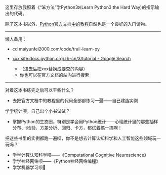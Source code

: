 这里存放我照着《“笨方法”学Python3》(Learn Python3 the Hard Way)的指示输出的代码。 

除了这本书以外，[Python官方文档中的教程](https://docs.python.org/zh-cn/3/tutorial/index.html)自然也是一个良好的入门读物。

---

懒人备用：

- cd maiyunfei2000.com/code/trail-learn-py

- [xxx site:docs.python.org/zh-cn/3/tutorial - Google Search](https://www.google.com/search?ei=QsrTXPOaNtSpoASYgZroAQ&q=xxx+site%3Adocs.python.org%2Fzh-cn%2F3%2Ftutorial&oq=xxx+site%3Adocs.python.org%2Fzh-cn%2F3%2Ftutorial&gs_l=psy-ab.3...552790.553308..553521...0.0..0.69.237.4......0....1..gws-wiz.......0i71.Jf0q98hI5_4)
	- （进去后把xxx替换成要查的内容）
	- 你也可以在官方文档的站内进行搜索

---

对着这本书练完之后可以干些什么？

- 去把官方文档中的教程里的代码全部都练习一遍——自己建造实例

学学统计呗，自己出个小书试试？

- 掌握Python的生态圈，特别是学会用Python统计——心理统计里的那些抽样分布、t检验、方差分析、回归、卡方，都试着搞一搞啊！

把这些书里的实例都跑一遍呗，你不是想去计算认知科学和人工智能这些领域玩一玩吗？

- 学学计算认知科学呗——《Computational Cognitive Neuroscience》
- 学学神经网络呗——《Python神经网络编程》
- 学学机器学习呗🚧
